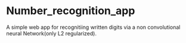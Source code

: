 # Number_recognition_app
A simple web app for recognitiing written digits via a non convolutional neural Network(only L2 regularized).
